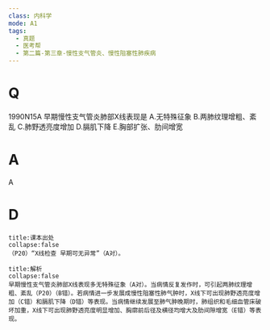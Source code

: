 ```yaml
---
class: 内科学
mode: A1
tags:
  - 真题
  - 医考帮
  - 第二篇-第三章-慢性支气管炎、慢性阻塞性肺疾病
---
```


# Q
1990N15A 早期慢性支气管炎肺部X线表现是
A.无特殊征象
B.两肺纹理增粗、紊乱
C.肺野透亮度增加
D.膈肌下降
E.胸部扩张、肋间增宽

# A
A
# D
```ad-note
title:课本出处
collapse:false
（P20）“X线检查 早期可无异常”（A对）。
```

```ad-summary
title:解析
collapse:false
早期慢性支气管炎肺部X线表现多无特殊征象（A对）。当病情反复发作时，可引起两肺纹理增粗、紊乱（P20）（B错）。若病情进一步发展成慢性阻塞性肺气肿时，X线下可出现肺野透亮度增加（C错）和膈肌下降（D错）等表现。当病情继续发展至肺气肿晚期时，肺组织和毛细血管床破坏加重，X线下可出现肺野透亮度明显增加、胸廓前后径及横径均增大及肋间隙增宽（E错）等表现。
```

